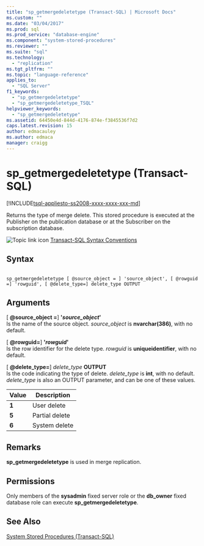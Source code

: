 ```yaml
---
title: "sp_getmergedeletetype (Transact-SQL) | Microsoft Docs"
ms.custom: ""
ms.date: "03/04/2017"
ms.prod: sql
ms.prod_service: "database-engine"
ms.component: "system-stored-procedures"
ms.reviewer: ""
ms.suite: "sql"
ms.technology: 
  - "replication"
ms.tgt_pltfrm: ""
ms.topic: "language-reference"
applies_to: 
  - "SQL Server"
f1_keywords: 
  - "sp_getmergedeletetype"
  - "sp_getmergedeletetype_TSQL"
helpviewer_keywords: 
  - "sp_getmergedeletetype"
ms.assetid: 64450e4d-844d-4176-874e-f3845536f7d2
caps.latest.revision: 15
author: edmacauley
ms.author: edmaca
manager: craigg
---
```

# sp_getmergedeletetype (Transact-SQL)
[!INCLUDE[tsql-appliesto-ss2008-xxxx-xxxx-xxx-md](../../includes/tsql-appliesto-ss2008-xxxx-xxxx-xxx-md.md)]

  Returns the type of merge delete. This stored procedure is executed at the Publisher on the publication database or at the Subscriber on the subscription database.  
  
 ![Topic link icon](../../database-engine/configure-windows/media/topic-link.gif "Topic link icon") [Transact-SQL Syntax Conventions](../../t-sql/language-elements/transact-sql-syntax-conventions-transact-sql.md)  
  
## Syntax  
  
```  
  
sp_getmergedeletetype [ @source_object = ] 'source_object', [ @rowguid =] 'rowguid', [ @delete_type=] delete_type OUTPUT  
```  
  
## Arguments  
 [ **@source_object =**] **'***source_object***'**  
 Is the name of the source object. *source_object* is **nvarchar(386)**, with no default.  
  
 [ **@rowguid=**] **'***rowguid***'**  
 Is the row identifier for the delete type. *rowguid* is **uniqueidentifier**, with no default.  
  
 [ **@delete_type=**] *delete_type* **OUTPUT**  
 Is the code indicating the type of delete. *delete_type* is **int**, with no default. *delete_type* is also an OUTPUT parameter, and can be one of these values.  
  
|Value|Description|  
|-----------|-----------------|  
|**1**|User delete|  
|**5**|Partial delete|  
|**6**|System delete|  
  
## Remarks  
 **sp_getmergedeletetype** is used in merge replication.  
  
## Permissions  
 Only members of the **sysadmin** fixed server role or the **db_owner** fixed database role can execute **sp_getmergedeletetype**.  
  
## See Also  
 [System Stored Procedures &#40;Transact-SQL&#41;](../../relational-databases/system-stored-procedures/system-stored-procedures-transact-sql.md)  
  
  
